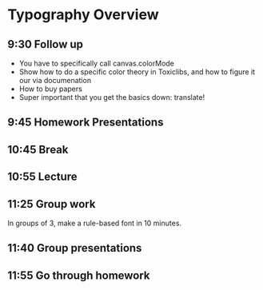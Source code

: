 Typography Overview
===================

9:30  Follow up
---------------

* You have to specifically call canvas.colorMode
* Show how to do a specific color theory in Toxiclibs, and how to figure it our via documenation
* How to buy papers
* Super important that you get the basics down: translate!

9:45  Homework Presentations
----------------------------

10:45  Break
------------

10:55  Lecture
--------------

11:25  Group work
-----------------

In groups of 3, make a rule-based font in 10 minutes.

11:40  Group presentations
--------------------------  

11:55  Go through homework
--------------------------